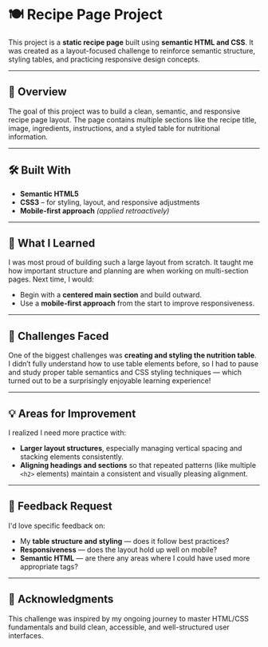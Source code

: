 # 🍽️ Recipe Page Project

This project is a **static recipe page** built using **semantic HTML and CSS**. It was created as a layout-focused challenge to reinforce semantic structure, styling tables, and practicing responsive design concepts.

---

## 📌 Overview

The goal of this project was to build a clean, semantic, and responsive recipe page layout. The page contains multiple sections like the recipe title, image, ingredients, instructions, and a styled table for nutritional information.

---

## 🛠️ Built With

- **Semantic HTML5**
- **CSS3** – for styling, layout, and responsive adjustments
- **Mobile-first approach** *(applied retroactively)*

---

## 🧠 What I Learned

I was most proud of building such a large layout from scratch. It taught me how important structure and planning are when working on multi-section pages. Next time, I would:
- Begin with a **centered main section** and build outward.
- Use a **mobile-first approach** from the start to improve responsiveness.

---

## 🧱 Challenges Faced

One of the biggest challenges was **creating and styling the nutrition table**. I didn’t fully understand how to use table elements before, so I had to pause and study proper table semantics and CSS styling techniques — which turned out to be a surprisingly enjoyable learning experience!

---

## 💡 Areas for Improvement

I realized I need more practice with:
- **Larger layout structures**, especially managing vertical spacing and stacking elements consistently.
- **Aligning headings and sections** so that repeated patterns (like multiple `<h2>` elements) maintain a consistent and visually pleasing alignment.

---

## 🙋 Feedback Request

I'd love specific feedback on:
- My **table structure and styling** — does it follow best practices?
- **Responsiveness** — does the layout hold up well on mobile?
- **Semantic HTML** — are there any areas where I could have used more appropriate tags?

---

## 🙏 Acknowledgments

This challenge was inspired by my ongoing journey to master HTML/CSS fundamentals and build clean, accessible, and well-structured user interfaces.
